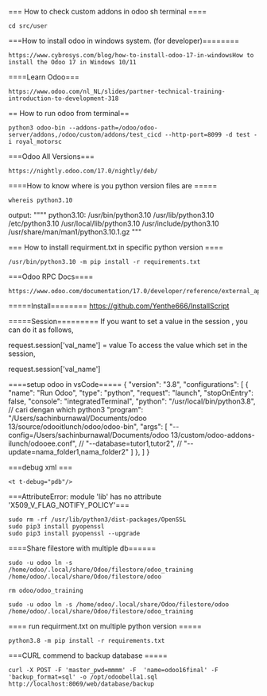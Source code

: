 === How to check custom addons in odoo sh terminal ====
```
cd src/user
```


===How to install odoo in windows system. (for developer)========
```
https://www.cybrosys.com/blog/how-to-install-odoo-17-in-windowsHow to install the Odoo 17 in Windows 10/11

```


====Learn Odoo===
```
https://www.odoo.com/nl_NL/slides/partner-technical-training-introduction-to-development-318 
```


== How to run odoo from terminal==
```
python3 odoo-bin --addons-path=/odoo/odoo-server/addons,/odoo/custom/addons/test_cicd --http-port=8099 -d test -i royal_motorsc
```

===Odoo All Versions===
```
https://nightly.odoo.com/17.0/nightly/deb/
```

====How to know where is you python version files are =====
```
whereis python3.10
```
output:  """" python3.10: /usr/bin/python3.10 /usr/lib/python3.10 /etc/python3.10 /usr/local/lib/python3.10 /usr/include/python3.10 /usr/share/man/man1/python3.10.1.gz  """


=== How to install requirment.txt in specific python version ====

```
/usr/bin/python3.10 -m pip install -r requirements.txt

```

===Odoo RPC Docs====
```
https://www.odoo.com/documentation/17.0/developer/reference/external_api.html
```

=====Install========
https://github.com/Yenthe666/InstallScript

=====Session=========
If you want to set a value in the session , you can do it as follows,

request.session['val_name'] = value
To access the value which set in the session,

request.session['val_name']

====setup odoo in vsCode=====
{
        "version": "3.8",
        "configurations": [
            {
                "name": "Run Odoo",
                "type": "python",
                "request": "launch",
                "stopOnEntry": false,
                "console": "integratedTerminal",
                "python": "/usr/local/bin/python3.8", // cari dengan which python3
                "program": "/Users/sachinburnawal/Documents/odoo 13/source/odooitlunch/odoo/odoo-bin",
                "args": [
                    "--config=/Users/sachinburnawal/Documents/odoo 13/custom/odoo-addons-ilunch/odooee.conf",
                    // "--database=tutor1,tutor2",
                    // "--update=nama_folder1,nama_folder2"
                ]
            },
        ]
}


===debug xml ===
```
<t t-debug="pdb"/>
```

===AttributeError: module 'lib' has no attribute 'X509_V_FLAG_NOTIFY_POLICY'===
```
sudo rm -rf /usr/lib/python3/dist-packages/OpenSSL
sudo pip3 install pyopenssl
sudo pip3 install pyopenssl --upgrade
```


====Share filestore with multiple db======
```
sudo -u odoo ln -s /home/odoo/.local/share/Odoo/filestore/odoo_training /home/odoo/.local/share/Odoo/filestore/odoo

rm odoo/odoo_training

sudo -u odoo ln -s /home/odoo/.local/share/Odoo/filestore/odoo /home/odoo/.local/share/Odoo/filestore/odoo_training
```

==== run requirment.txt on multiple python version =====
```
python3.8 -m pip install -r requirements.txt
```

===CURL commend to backup database =====
```
curl -X POST -F 'master_pwd=mmmm' -F  'name=odoo16final' -F 'backup_format=sql' -o /opt/odoobella1.sql http://localhost:8069/web/database/backup
```


